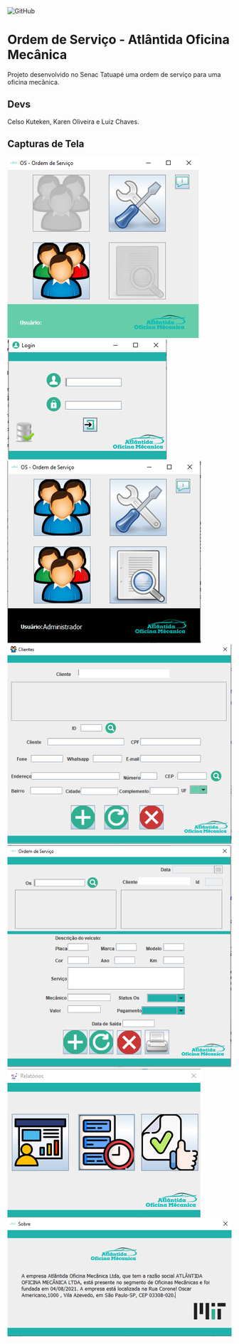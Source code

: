 ![GitHub](https://img.shields.io/github/license/karenoliveiraw/portfolio-java?style=for-the-badge)

# Ordem de Serviço - Atlântida Oficina Mecânica

Projeto desenvolvido no Senac Tatuapé uma ordem de serviço para uma oficina mecânica.

## Devs

Celso Kuteken, Karen Oliveira e Luiz Chaves.
## Capturas de Tela

![tela](https://github.com/karenoliveiraw/os-atlantida/blob/main/imgoficina/Main%20-%20Grupo%20atlantida.PNG)
![tela](https://github.com/karenoliveiraw/os-atlantida/blob/main/imgoficina/Login%20-%20Grupo%20atlantida.PNG)
![tela](https://github.com/karenoliveiraw/os-atlantida/blob/main/imgoficina/Usuarios%20-%20Grupo%20atlantida.PNG)
![tela](https://github.com/karenoliveiraw/os-atlantida/blob/main/imgoficina/Cliente%20-%20Grupo%20atlantida.PNG)
![tela](https://github.com/karenoliveiraw/os-atlantida/blob/main/imgoficina/OS%20-%20Grupo%20atlantida.PNG)
![tela](https://github.com/karenoliveiraw/os-atlantida/blob/main/imgoficina/Relatorios%20-%20Grupo%20atlantida.PNG)
![tela](https://github.com/karenoliveiraw/os-atlantida/blob/main/imgoficina/Sobre%20-%20Grupo%20atlantida.PNG)
